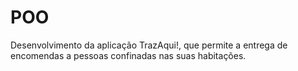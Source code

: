 # POO
Desenvolvimento da aplicação TrazAqui!, que permite a entrega de encomendas a pessoas confinadas nas suas habitações.
